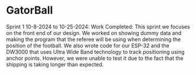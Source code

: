# GatorBall
Sprint 1 10-8-2024 to 10-25-2024:
Work Completed: This sprint we focuses on the front end of our design. We worked on showing dummy data and making the program that the referee will be using when determining the position of the football. We also wrote code for our ESP-32 and the DW3000 that uses Ultra Wide Band technology to track positioning using anchor points. However, we were unable to test it due to the fact that the shipping is taking longer than expected. 
